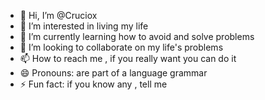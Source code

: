 - 👋 Hi, I’m @Cruciox
- 👀 I’m interested in living my life
- 🌱 I’m currently learning how to avoid and solve problems
- 💞️ I’m looking to collaborate on my life's problems
- 📫 How to reach me , if you really want you can do it
- 😄 Pronouns: are part of a language grammar
- ⚡ Fun fact: if you know any , tell me

<!---
Cruciox/Cruciox is a ✨ special ✨ repository because its `README.md` (this file) appears on your GitHub profile.
You can click the Preview link to take a look at your changes.
--->
